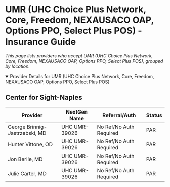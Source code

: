 # UMR (UHC Choice Plus Network, Core, Freedom, NEXAUSACO OAP, Options PPO, Select Plus POS) - Insurance Guide

*This page lists providers who accept UMR (UHC Choice Plus Network, Core, Freedom, NEXAUSACO OAP, Options PPO, Select Plus POS), grouped by location.*

<details open><summary>Provider Details for UMR (UHC Choice Plus Network, Core, Freedom, NEXAUSACO OAP, Options PPO, Select Plus POS)</summary>

## Center for Sight-Naples

| Provider | NextGen Name | Referral/Auth | Status |
|----------|-------------|--------------|--------|
| George Brinnig-Jastrzebski, MD | UHC UMR-39026 | No Ref/No Auth Required | PAR |
| Hunter Vittone, OD | UHC UMR-39026 | No Ref/No Auth Required | PAR |
| Jon Berlie, MD | UHC UMR-39026 | No Ref/No Auth Required | PAR |
| Julie Carter, MD | UHC UMR-39026 | No Ref/No Auth Required | PAR |

</details>


